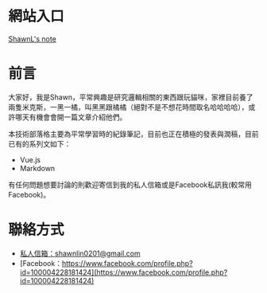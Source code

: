 # 網站入口

[ShawnL's note](https://shawnlin0201.github.io/)

# 前言
大家好，我是Shawn，平常興趣是研究邏輯相關的東西跟玩貓咪，家裡目前養了兩隻米克斯，一黑一橘，叫黑黑跟橘橘（絕對不是不想花時間取名哈哈哈哈），或許哪天有機會會開一篇文章介紹他們。

本技術部落格主要為平常學習時的紀錄筆記，目前也正在積極的發表與潤稿，目前已有的系列文如下：

- Vue.js
- Markdown

有任何問題想要討論的則歡迎寄信到我的私人信箱或是Facebook私訊我(較常用Facebook)。

# 聯絡方式

- [私人信箱：shawnlin0201@gmail.com](mailto:shawnlin0201@gmail.com)
- [Facebook：https://www.facebook.com/profile.php?id=100004228181424](https://www.facebook.com/profile.php?id=100004228181424)